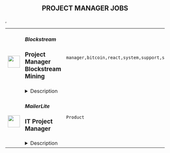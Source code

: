 <div align="center"><h2>PROJECT MANAGER JOBS</h2></div><table><tr>
                <td width="100" height="100" rowspan="2">
                    <img src="https://remoteok.com/assets/img/jobs/ba3a315638327eaa77ed67106959c6f91672384591.peg" width="38px" height="auto">
                </td>
                <td width="300">
                    <h5>Blockstream</h5>
                    <h3>Project Manager Blockstream Mining</h3>
                </td>
                <td width="300">
                    <code>manager,bitcoin,react,system,support,software,financial,management,engineering</code>
                </td>
                <td width="200">
                <text>6 days ago</text>
                </td>
                <td width="100" rowspan="2">
                <a href="https://remoteOK.com/remote-jobs/remote-project-manager-blockstream-mining-blockstream-171819" align="right" target="_blank">Apply</a>
                </td>
            </tr>
            <tr>
                <td colspan="3">
                <details><summary>Description</summary>
                <p><span style="font-weight:400;"><a href="https://blockstream.com/" target="_blank" rel="noopener noreferrer nofollow">Blockstream</a> was founded in 2014 by <a href="https://en.wikipedia.org/wiki/Adam_Back" target="_blank" rel="noopener noreferrer nofollow">Dr. Adam Back</a> and a group of fellow cryptographers and engineers passionate about Bitcoin and its potential to change the future of finance. Focusing on building fundamental Bitcoin infrastructure, Blockstream quickly grew into one of the leading technology power houses of the industry.</span></p>
<p><span style="font-weight:400;">At Blockstream, weâre building solutions on Bitcoin that will disrupt the existing financial system. We imagine a world where individuals and businesses can easily access a global, permissionless system to secure their money, use it every day, and invest it or put it to work. In pursuit of our expansive vision, weâve built a full stack of innovative products on top of the Bitcoin protocol, from layer 2 projects like Liquid and Core Lightning, to end user software and hardware wallets like Green and Jade. Our brand stands for innovation in the Bitcoin community, and weâre growing our team to accelerate the future. Come join us in our mission!</span></p>
<p><span style="font-weight:400;">ââWe are looking for a Project Manager to define the project roadmap in partnership with a cross-functional team of stakeholders, developers, engineers, QA, and users to build viable, feasible, and usable products within our mining management platform. As a Project Manager, you will balance multiple projects while creating actionable, outcome-driven roadmaps towards meeting business objectives. We are looking for a self-directed project owner who values moving quickly with sprint planning.</span></p>
<p><strong>What Youâll Be Doing (Responsibilities):</strong></p>
<ul>
<li><span style="font-weight:400;">Work effectively with cross-functional teams to drive product vision, define requirements, coordinate resources, determine priorities, and communicate key milestones</span></li>
<li><span style="font-weight:400;">Own the roadmap, strategy, and execution for features or products</span></li>
<li><span style="font-weight:400;">Maintain clear communication and coordination from start to finish between front end and back end</span></li>
<li><span style="font-weight:400;">Lead the project planning and delivery of innovative tools, platforms, and/or products</span></li>
<li><span style="font-weight:400;">Facilitates daily stand-up, iteration planning, sprint review, and iteration retrospective</span></li>
<li><span style="font-weight:400;">Manage the engineering development projects and facilitates sprint releases</span></li>
<li><span style="font-weight:400;">Able to do post mortem and root cause analysis to help teams continuously improve their practices to ensure maximum productivity</span></li>
<li><span style="font-weight:400;">Maintain team data in project management software (i.e. JIRA, Notion, etc.) to support estimates and execution</span></li>
<li><span style="font-weight:400;">Willing to jump in to assist with the issue queue to achieve the projectâs goal</span></li>
<li><span style="font-weight:400;">Prioritize, rationalize, and ensure delivery against project timelines and issues</span></li>
<li><span style="font-weight:400;">Responsible for documentation of features and products</span></li>
<li><span style="font-weight:400;">Define, analyze, and track key performance metrics to ensure a projectâs success</span></li>
<li><span style="font-weight:400;">Maximize efficiency in a new and constantly evolving environment where the process is fluid and creative solutions are the norm</span></li>
<li><span style="font-weight:400;">Create status reports for stakeholders that include key indicators of project progress, risk, and success</span></li>
</ul>
<p><strong>What We Look For In You (Required Qualifications):</strong></p>
<ul>
<li><span style="font-weight:400;">Bachelorâs degree in related field</span></li>
<li><span style="font-weight:400;">3+ years of experience in product/project management in an IT environment or related industry experience</span></li>
<li><span style="font-weight:400;">Demonstrable expertise of agile methodology and frameworks like Scrum, Kanban, etc.</span></li>
<li><span style="font-weight:400;">Thrives in a highly collaborative, fast paced environment</span></li>
<li><span style="font-weight:400;">Experience going through a full product lifecycle, integrating customer feedback into product requirements, driving prioritization and pre/post-launch execution in scrum/agile methodologies</span></li>
<li><span style="font-weight:400;">Exceptional verbal and written communication, coupled with strong meeting facilitation skills</span></li>
<li><span style="font-weight:400;">Must have strong time management and organization skills, partnered with strong attention to detail</span></li>
<li><span style="font-weight:400;">Comfort with the pace, scrappiness and dynamic environment within a growing startup</span></li>
<li><span style="font-weight:400;">Entrepreneurial mindset; know how to be nimble, spot and react to new opportunities<br><br><br></span></li>
</ul>
<p><iframe src="https://www.youtube.com/embed/I06zkXfDR5w" width="400" height="224"></iframe></p><p><figure><iframe style="width:500px;height:281px;" src="//www.youtube.com/embed/EKrQP99gUMI" frameborder="0" allowfullscreen=""></iframe></figure></p><br/><br/>Please mention the word **EXEMPLAR** and tag RMTA3LjE3OC4yMzIuMTY0 when applying to show you read the job post completely (#RMTA3LjE3OC4yMzIuMTY0). This is a beta feature to avoid spam applicants. Companies can search these words to find applicants that read this and see they're human.
                </details>
                </td>
            </tr>,<tr>
                <td width="100" height="100" rowspan="2">
                    <img src="https://wwr-pro.s3.amazonaws.com/logos/0076/1823/logo.gif" width="38px" height="auto">
                </td>
                <td width="300">
                    <h5>MailerLite</h5>
                    <h3> IT Project Manager</h3>
                </td>
                <td width="300">
                    <code>Product</code>
                </td>
                <td width="200">
                <text>1 days ago</text>
                </td>
                <td width="100" rowspan="2">
                <a href="https://weworkremotely.com/remote-jobs/mailerlite-it-project-manager" align="right" target="_blank">Apply</a>
                </td>
            </tr>
            <tr>
                <td colspan="3">
                <details><summary>Description</summary>
                <img src="https://we-work-remotely.imgix.net/logos/0076/1823/logo.gif?ixlib=rails-4.0.0&w=50&h=50&dpr=2&fit=fill&auto=compress" />

<p>
  <strong>Headquarters:</strong> USA
    <br /><strong>URL:</strong> <a href="https://www.mailerlite.com/company-values">https://www.mailerlite.com/company-values</a>
</p>

<div>
<strong>Job description<br></strong><br>
</div><div>
<a href="https://www.mailerlite.com/">MailerLite</a> is one of the fastest-growing email marketing services. We help more than 1 million businesses around the world to keep in touch with their customers. Today, we are a team of more than 130 dreamers, adventurers, and world travelers passionate about what we do and believe in. And we are ready for another talented person to join the party.</div><div>
<br>We are looking for a Project Manager to help the Product team ship improvements, features and integrations from the beginning to the end. Let’s 🚀 together!<br><br><br>
</div><div>
<strong>Why MailerLite?<br></strong>Wondering why we think you’ll love working at MailerLite? Here are 5 reasons!</div><div><br></div><ul>
<li>
<strong>You won’t be bored<br></strong>We have big plans not just for the Product itself but for the Product team too and you will be a big part of that!<br><br>
</li>
<li>
<strong>You will be challenged with interesting tasks<br></strong>The role includes working on a variety of projects from smaller improvements to bigger feature launches and you get to do that with a talented multicultural team.<br><br>
</li>
<li>
<strong>You will take ownership<br></strong>We don’t micromanage and try not to interrupt your work with random tasks. We do expect you to take full responsibility and ownership for the stuff you build.<br><br>
</li>
<li>
<strong>You will have experts at hand<br></strong>Whenever you’re stuck, your teammates are eager to help you grow. And they’d love for you to share your knowledge too!<br><br>
</li>
<li>
<strong>You can pick where you want to work, every day<br></strong>At MailerLite, we embrace the remote culture. Every day you get to choose what environment makes you most productive.<br><br>
</li>
<li>
<strong>You can count on stability<br></strong>You can count on us to offer you a stable workplace! We're continuously growing and we’ve been around for more than 10 years.</li>
</ul><div>
<br><br><strong>What you will work on</strong>
</div><ul>
<li>Manage your team’s backlog, constantly iterating on scope, working with the team to plan, ensure timely delivery of business goals</li>
<li>Promote the principle of continuous and measurable improvement</li>
<li>Host online calls for brainstorming, planning and online team-buildings</li>
<li>Collaborate with marketing and support teams to launch projects louder and smoother</li>
<li>Work on your own ideas to improve the team’s productivity or the product itself<br><br>
</li>
</ul><div>
<br><br>
</div><div><strong>What we expect from you</strong></div><ul>
<li>At least 1 year proven experience in a Tech Project Management Role</li>
<li>Have a proven experience in agile methodologies preferably with development teams.</li>
<li>Outstanding communication skills in English.</li>
<li>Can deal with uncertainty around business requirements.</li>
<li>Creative problem-solving and can-do approach.</li>
<li>Has experience working with GitHub, Notion and Zoom.</li>
<li>Can plan kick-ass events online for team-building.</li>
<li>Strong growth mindset, passionate about learning.</li>
<li>Outstanding attention to detail (if you apply, include the word <em>lite</em> somewhere in your application).</li>
<li>Interested in one or more industries: email marketing, automation, e-commerce, mobile apps (iOS), web development.</li>
<li>Timezone requirement UTC +- 4</li>
</ul><div>
<br><br><strong>What we offer</strong>
</div><ul>
<li>Yearly salary: $36000 - $45600 a year (gross)</li>
<li>Remote-first culture with the team working remotely from all over the world</li>
<li>Remote health insurance. Every team member gets global health insurance with full coverage in their home country and 175+ countries. No exclusions for pandemics</li>
<li>Company-paid retreats. Once per year we gather for a week in an exotic location to work, learn and have fun together</li>
<li>31 days of vacation per year. We encourage you to unplug and recharge!</li>
<li>4 creative days. One paid day off per quarter to do something creative and fun.</li>
<li>12 parental days per year. Parents can take one paid day off every month to spend time with their children.</li>
<li>Parenting budget. Anyone who becomes a parent through childbirth or adoption gets a budget as a gift.</li>
<li>Joy Budget. Annual budget to spent on whatever that brings you joy.</li>
<li>MacBook and other tools that'll help you to do your job efficiently</li>
<li>Check the full list of our awesome benefits <a href="https://www.mailerlite.com/jobs"><strong>here.</strong></a>
</li>
</ul><div>
<br><br><strong>Meet your Team Lead</strong>
</div><div><img src="https://www.mailerlite.com/img/containers/assets/team/avatars/migle_.jpg/c89593e701f6c96855c0e8c26c3ad383.jpg" width="160" height="160"></div><div>
<strong>Migle - </strong>Product Manager<br><a href="https://www.linkedin.com/in/miglenav/">LinkedIn profile</a>
</div><blockquote>I’m Migle which is a pretty hard Lithuanian name to pronounce. Let's just say I have way too many nicknames to count. I am Product Manager at MailerLite and I've been in the company for almost 6 years. I enjoy travelling maybe a bit too much while at home I attend pilates class, go for a walk with my Shiba or spend time discovering new tools. I #lovemyjob because we have a great bunch of people to tackle challenges together. Come and join us!</blockquote><div><br></div><div><br></div><div><strong>Interested?</strong></div><div>
<br>Don't send us a CV. We like to do things differently. Instead, fill out the application form <a href="https://mailerlite1.recruitee.com/o/it-project-manager/c/new"><strong>HERE.</strong></a>
</div>

<p><strong>To apply:</strong> <a href="https://weworkremotely.com/remote-jobs/mailerlite-it-project-manager">https://weworkremotely.com/remote-jobs/mailerlite-it-project-manager</a></p>

                </details>
                </td>
            </tr>,<tr>
                <td width="100" height="100" rowspan="2">
                    <img src="https://pbs.twimg.com/profile_images/1569512792381878278/Smf8h3tt_400x400.jpg" width="38px" height="auto">
                </td>
                <td width="300">
                    <h5>ConvertKit</h5>
                    <h3>Project Manager</h3>
                </td>
                <td width="300">
                    <code></code>
                </td>
                <td width="200">
                <text>0 days ago</text>
                </td>
                <td width="100" rowspan="2">
                <a href="https://apply.workable.com/convertkit/j/2B664F0454" align="right" target="_blank">Apply</a>
                </td>
            </tr>
            <tr>
                <td colspan="3">
                <details><summary>Description</summary>
                <p>ConvertKit is a powerful marketing platform built for creators, by creators. We help creators grow and monetize their audience with ease. For coaches, youtubers, authors, podcasters and other creatives, there isn’t a better marketing hub to rely on to grow audiences, automate email marketing, and sell digital products - all within one platform. More importantly, there isn’t a team more committed to helping creators earn a living.</p> <p>We’re on a mission to help creators earn $1 billion using our creator marketing platform. We have always been 100% independent and 100% remote. We are proud to have built a product that our customers love, and we look for people who have enthusiasm and belief in our mission, vision, and values to join our team.</p><p><strong>The Role</strong></p> <p>With growth as a focal point, we are looking for a project manager to sit at the heart of the Growth team at ConvertKit. Reports to and works directly with the CRO. This is an excellent opportunity for someone experienced with planning, building, and leading projects for a SAAS business. The ideal candidate has a proven track record of guiding projects from conception to completion and generating measurable results for the business.</p><p><strong>Responsibilities</strong></p><ul> <li>Manage and coordinate multiple projects across the Growth team and potentially the broader organization to ensure they are completed on time and within budget<br> </li> <li>Lead weekly Revenue planning meeting and preparation</li> <li>Partner with senior growth leadership to organize and plan project tasks and schedules</li> <li>Understand and navigate the ins-and-outs of each individual department and how they relate and best work together</li> <li>Communicate project status to stakeholders and key project participants</li> <li>Stay aware of company goals and strategies to ensure projects align with business priorities</li> <li>Facilitate and encourage collaboration across departments to ensure projects are completed successfully</li> <li>Delegate work to team members based on skills and expertise</li> <li>Optimize project deliverables, schedule, and budgeting</li> <li>Work with Ops team to develop cost estimates and project financial plans</li> <li>Create presentations and reports to communicate project status</li> <li>Keep the project team focused on the end goal</li> <li>Attend twice-yearly, in-person company retreats</li> </ul><ul> </ul><ul> </ul><ul> </ul><h3>Requirements: </h3><ul> <li>Minimum of 3 years of Project Management experience or transferable experience in another field<br> </li> <li>Demonstrable problem-solving project management experience and skills</li> <li>Familiarity with SAAS Metrics and close attention to data</li> <li>Strong interpersonal and team leadership skills</li> <li>Strong organizational, time management, and verbal and written communication skills</li> <li>Ability to manage multiple projects simultaneously</li> <li>Proficiency in project management tools and software. We’re currently using Monday.com</li> <li>Creative thinking and effective execution - you combine creator needs with business strategy to shape ambitious goals that move the business forward. You bring these to life through efficient process</li> <li>Enjoy working autonomously in a fast-moving, ever-evolving environment where you prioritize your work to meet goals</li> <li>Ability to bring the mindset of a creator - who ConvertKit serves - into your decision-making process</li> <li>Exceptional visual, written, and spoken communication and presentation skills</li> <li>Comfortable working in a 100% remote environment</li> <li>Have enthusiasm and belief in our <a href="https://convertkit.com/mission" rel="nofollow noreferrer noopener" class="external">mission, vision, and values</a> </li> </ul><ul> </ul><ul> </ul><ul> </ul><h3>Benefits: </h3><p>ConvertKit has standardized salaries based on position, no matter where you live. We have five to six levels for roles on the marketing team. For this role, we’re hiring at a level 3 ($105,500) or 4 ($132,500). Your level is determined based on experience and our interview process.</p><p><br></p><p><strong>Other benefits include:</strong></p><ul> <li>Profit Sharing - <a href="https://twitter.com/nathanbarry/status/1491429183977050114" rel="nofollow noreferrer noopener" class="external">Learn about profit sharing and compensation at ConvertKit</a> </li> <li>Four weeks paid vacation</li> <li>$1,000 yearly vacation bonus for taking five consecutive days of vacation, fully unplugged from work</li> <li>10 paid holidays in addition to the vacation time outlined above</li> <li>Four-week, paid sabbatical after five years with the team</li> <li>Two weeks of paid sick + mental health and wellbeing time per year</li> <li>Up to six weeks of paid bereavement leave, medical leave, and disaster after six months of employment, two weeks of each paid leave in your first six months</li> <li>12 weeks paid parental leave and flexible scheduling in your child’s first year</li> <li>Monthly medical benefits up to $1,750 a month toward premiums. Dental and vision premiums covered 100%</li> <li>Gender-affirming benefits</li> <li>401k with a 5% match</li> <li>Equity in ConvertKit - when you join and when you help us hit company targets</li> <li>$3,000 annual childcare benefit</li> <li>$4,000 equipment allowance for your first two years, $3,000 budget every following two years (US employees only)</li> <li>$3,500 annual learning &amp; development budget</li> </ul><p><br></p><p><strong>How to Apply</strong></p><p>We know that most people hate interviewing (we relate!). We aim to make it as good of an experience as we can, and part of that includes keeping you informed during the process.</p> <p>Here’s what you can expect from the process:</p><ul> <li>Written application</li> <li>A phone screen with Recruiter</li> <li>A video screen with Hiring Manager</li> <li>A short, 2-hour or less homework assignment</li> <li>A “technical” interview to discuss the homework assignment and your experience</li> <li>A culture contribution interview</li> </ul><p>To get started, complete this application, including answers to the questions on the next page. We read every single application, and your responses to our application questions help put your experience into context.</p><p>ConvertKit is an equal opportunity employer. We value diversity in all of its forms, and we hire the best person we can for each role, no matter your personal background. Research tells us that applicants who are female or non-binary, as well as applicants who are people of color, are less likely to apply for roles they do not feel 100% qualified for. If you think you meet more than 50% of our requirements but fewer than 100% of them, please apply. We’re imperfect communicators, so think of our job postings as the starting point for discussion rather than proof that you shouldn’t apply.</p>
                </details>
                </td>
            </tr></table>